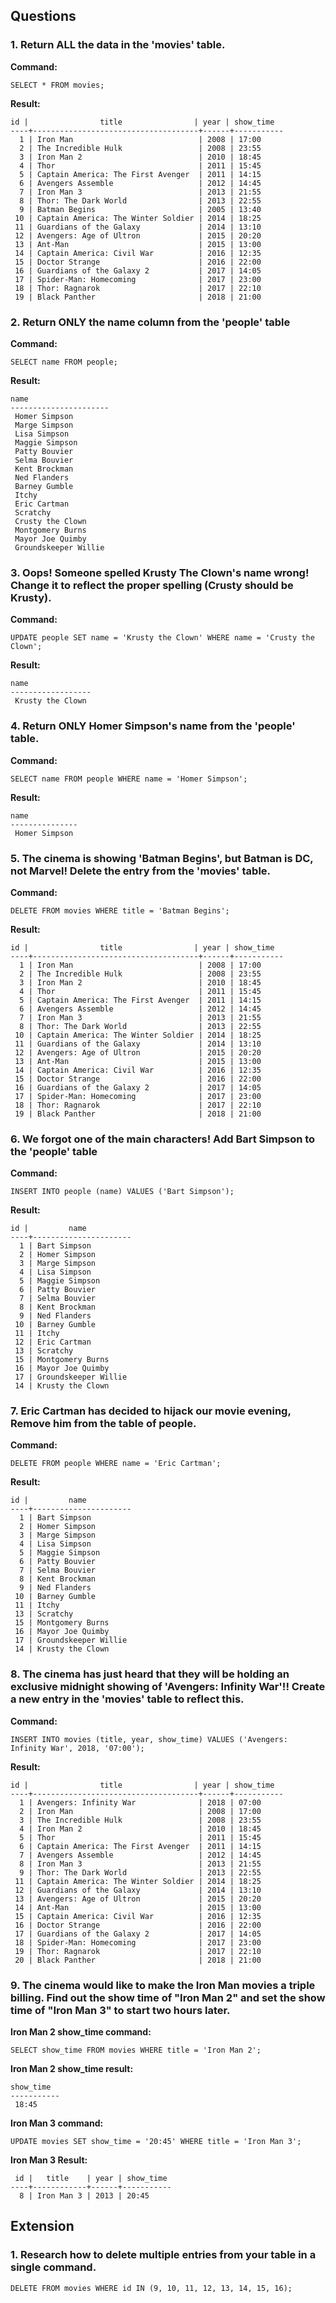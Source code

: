 ## Questions

### 1.  Return ALL the data in the 'movies' table.

**Command:**
```
SELECT * FROM movies;
```

**Result:**
```
id |                title                | year | show_time
----+-------------------------------------+------+-----------
  1 | Iron Man                            | 2008 | 17:00
  2 | The Incredible Hulk                 | 2008 | 23:55
  3 | Iron Man 2                          | 2010 | 18:45
  4 | Thor                                | 2011 | 15:45
  5 | Captain America: The First Avenger  | 2011 | 14:15
  6 | Avengers Assemble                   | 2012 | 14:45
  7 | Iron Man 3                          | 2013 | 21:55
  8 | Thor: The Dark World                | 2013 | 22:55
  9 | Batman Begins                       | 2005 | 13:40
 10 | Captain America: The Winter Soldier | 2014 | 18:25
 11 | Guardians of the Galaxy             | 2014 | 13:10
 12 | Avengers: Age of Ultron             | 2015 | 20:20
 13 | Ant-Man                             | 2015 | 13:00
 14 | Captain America: Civil War          | 2016 | 12:35
 15 | Doctor Strange                      | 2016 | 22:00
 16 | Guardians of the Galaxy 2           | 2017 | 14:05
 17 | Spider-Man: Homecoming              | 2017 | 23:00
 18 | Thor: Ragnarok                      | 2017 | 22:10
 19 | Black Panther                       | 2018 | 21:00
```
### 2.  Return ONLY the name column from the 'people' table

**Command:**
```
SELECT name FROM people;
```

**Result:**
```
name
----------------------
 Homer Simpson
 Marge Simpson
 Lisa Simpson
 Maggie Simpson
 Patty Bouvier
 Selma Bouvier
 Kent Brockman
 Ned Flanders
 Barney Gumble
 Itchy
 Eric Cartman
 Scratchy
 Crusty the Clown
 Montgomery Burns
 Mayor Joe Quimby
 Groundskeeper Willie
```
### 3.  Oops! Someone spelled Krusty The Clown's name wrong! Change it to reflect the proper spelling (Crusty should be Krusty).

**Command:**
```
UPDATE people SET name = 'Krusty the Clown' WHERE name = 'Crusty the Clown';
```

**Result:**
```
name
------------------
 Krusty the Clown
```
### 4.  Return ONLY Homer Simpson's name from the 'people' table.

**Command:**
```
SELECT name FROM people WHERE name = 'Homer Simpson';
```

**Result:**
```
name
---------------
 Homer Simpson
```
### 5.  The cinema is showing 'Batman Begins', but Batman is DC, not Marvel! Delete the entry from the 'movies' table.

**Command:**
```
DELETE FROM movies WHERE title = 'Batman Begins';
```

**Result:**
```
id |                title                | year | show_time
----+-------------------------------------+------+-----------
  1 | Iron Man                            | 2008 | 17:00
  2 | The Incredible Hulk                 | 2008 | 23:55
  3 | Iron Man 2                          | 2010 | 18:45
  4 | Thor                                | 2011 | 15:45
  5 | Captain America: The First Avenger  | 2011 | 14:15
  6 | Avengers Assemble                   | 2012 | 14:45
  7 | Iron Man 3                          | 2013 | 21:55
  8 | Thor: The Dark World                | 2013 | 22:55
 10 | Captain America: The Winter Soldier | 2014 | 18:25
 11 | Guardians of the Galaxy             | 2014 | 13:10
 12 | Avengers: Age of Ultron             | 2015 | 20:20
 13 | Ant-Man                             | 2015 | 13:00
 14 | Captain America: Civil War          | 2016 | 12:35
 15 | Doctor Strange                      | 2016 | 22:00
 16 | Guardians of the Galaxy 2           | 2017 | 14:05
 17 | Spider-Man: Homecoming              | 2017 | 23:00
 18 | Thor: Ragnarok                      | 2017 | 22:10
 19 | Black Panther                       | 2018 | 21:00
```
### 6.  We forgot one of the main characters! Add Bart Simpson to the 'people' table

**Command:**
```
INSERT INTO people (name) VALUES ('Bart Simpson');
```

**Result:**
```
id |         name
----+----------------------
  1 | Bart Simpson
  2 | Homer Simpson
  3 | Marge Simpson
  4 | Lisa Simpson
  5 | Maggie Simpson
  6 | Patty Bouvier
  7 | Selma Bouvier
  8 | Kent Brockman
  9 | Ned Flanders
 10 | Barney Gumble
 11 | Itchy
 12 | Eric Cartman
 13 | Scratchy
 15 | Montgomery Burns
 16 | Mayor Joe Quimby
 17 | Groundskeeper Willie
 14 | Krusty the Clown
```
### 7.  Eric Cartman has decided to hijack our movie evening, Remove him from the table of people.

**Command:**
```
DELETE FROM people WHERE name = 'Eric Cartman';
```

**Result:**
```
id |         name
----+----------------------
  1 | Bart Simpson
  2 | Homer Simpson
  3 | Marge Simpson
  4 | Lisa Simpson
  5 | Maggie Simpson
  6 | Patty Bouvier
  7 | Selma Bouvier
  8 | Kent Brockman
  9 | Ned Flanders
 10 | Barney Gumble
 11 | Itchy
 13 | Scratchy
 15 | Montgomery Burns
 16 | Mayor Joe Quimby
 17 | Groundskeeper Willie
 14 | Krusty the Clown
```
### 8.  The cinema has just heard that they will be holding an exclusive midnight showing of 'Avengers: Infinity War'!! Create a new entry in the 'movies' table to reflect this.

**Command:**
```
INSERT INTO movies (title, year, show_time) VALUES ('Avengers: Infinity War', 2018, '07:00');
```

**Result:**
```
id |                title                | year | show_time
----+-------------------------------------+------+-----------
  1 | Avengers: Infinity War              | 2018 | 07:00
  2 | Iron Man                            | 2008 | 17:00
  3 | The Incredible Hulk                 | 2008 | 23:55
  4 | Iron Man 2                          | 2010 | 18:45
  5 | Thor                                | 2011 | 15:45
  6 | Captain America: The First Avenger  | 2011 | 14:15
  7 | Avengers Assemble                   | 2012 | 14:45
  8 | Iron Man 3                          | 2013 | 21:55
  9 | Thor: The Dark World                | 2013 | 22:55
 11 | Captain America: The Winter Soldier | 2014 | 18:25
 12 | Guardians of the Galaxy             | 2014 | 13:10
 13 | Avengers: Age of Ultron             | 2015 | 20:20
 14 | Ant-Man                             | 2015 | 13:00
 15 | Captain America: Civil War          | 2016 | 12:35
 16 | Doctor Strange                      | 2016 | 22:00
 17 | Guardians of the Galaxy 2           | 2017 | 14:05
 18 | Spider-Man: Homecoming              | 2017 | 23:00
 19 | Thor: Ragnarok                      | 2017 | 22:10
 20 | Black Panther                       | 2018 | 21:00
```
### 9.  The cinema would like to make the Iron Man movies a triple billing. Find out the show time of "Iron Man 2" and set the show time of "Iron Man 3" to start two hours later.

**Iron Man 2 show_time command:**
```
SELECT show_time FROM movies WHERE title = 'Iron Man 2';
```

**Iron Man 2 show_time result:**
```
show_time
-----------
 18:45
```

**Iron Man 3 command:**
```
UPDATE movies SET show_time = '20:45' WHERE title = 'Iron Man 3';
```

**Iron Man 3 Result:**
```
 id |   title    | year | show_time
----+------------+------+-----------
  8 | Iron Man 3 | 2013 | 20:45
```
## Extension

### 1.  Research how to delete multiple entries from your table in a single command.

```
DELETE FROM movies WHERE id IN (9, 10, 11, 12, 13, 14, 15, 16);
```
